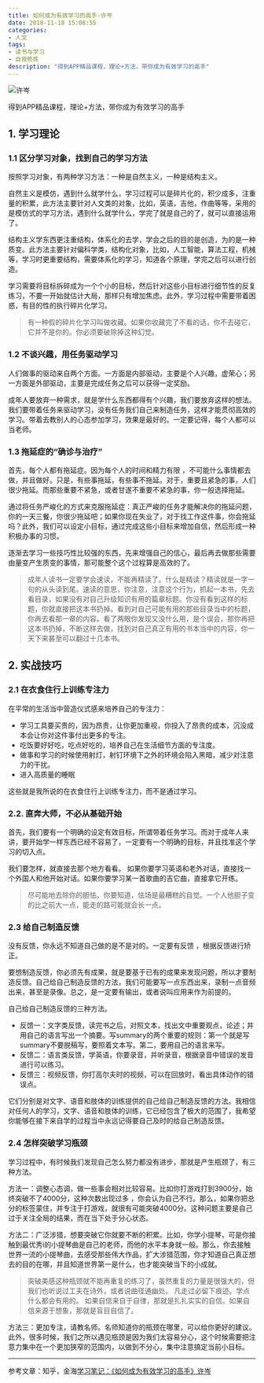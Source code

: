 ```yaml
---
title: 如何成为有效学习的高手-许岑
date: 2018-11-18 15:08:55
categories:
- 人文
tags:
- 读书与学习
- 自我修炼
description: "得到APP精品课程，理论+方法，带你成为有效学习的高手"
---
```

![许岑](https://i.loli.net/2019/08/01/5d42ace8cc1f230962.jpeg)

得到APP精品课程，理论+方法，带你成为有效学习的高手
<!-- more -->
## 1. 学习理论

### 1.1 区分学习对象，找到自己的学习方法

按照学习对象，有两种学习方法：一种是自然主义，一种是结构主义。

自然主义是模仿，遇到什么就学什么，学习过程可以是碎片化的，积少成多，注重量的积累，此方法主要针对人文类的对象，比如，英语，吉他，作曲等等，采用的是模仿式的学习方法，遇到什么就学什么，学完了就是自己的了，就可以直接运用了。

结构主义学东西更注重结构，体系化的去学，学会之后的目的是创造，为的是一种质变。此方法主要针对偏科学类，结构化对象，比如，人工智能，算法工程，机械等，学习时更重要结构，需要体系化的学习，知道各个原理，学完之后可以进行创造。

学习需要将目标拆碎成为一个个小的目标，然后针对这些小目标进行细节性的反复练习，不要一开始就估计大局，那样只有增加焦虑。此外，学习过程中需要带着困惑，有目的性的执行碎片化学习。
> 有一种假的碎片化学习叫做收藏。如果你收藏完了不看的话，你不去碰它，它并不是你的。你必须要破除掉这种幻觉。

### 1.2 不谈兴趣，用任务驱动学习

人们做事的驱动来自两个方面。一方面是内部驱动，主要是个人兴趣，虚荣心；另一方面是外部驱动，主要是完成任务之后可以获得一定奖励。

成年人要放弃一种需求，就是学什么东西都得有个兴趣，我们要放弃这样的想法。我们要带着任务来驱动学习，没有任务我们自己来制造任务，这样才能贯彻高效的学习。带着去教别人的心态参加学习，效果是最好的。一定要记得，每个人都可以当老师。

### 1.3 拖延症的“确诊与治疗”

首先，每个人都有拖延症。因为每个人的时间和精力有限 ，不可能什么事情都去做，并且做好。只是，有些事拖延，有些事不拖延。对于，重要且紧急的事，人们很少拖延。而那些重要不紧急，或者甘遂不重要不紧急的事，你一般选择拖延。

通过将任务严峻化的方式来克服拖延症：真正严峻的任务才能解决你的拖延问题，你的一天三餐，你很少拖延吧；如果你现在失业了，对于找工作这件事，你会拖延吗？此外，我们可以设定小目标，通过完成这些小目标来增加自信，然后形成一种积极办事的习惯。

逐渐去学习一些技巧性比较强的东西，先来增强自己的信心，最后再去做那些需要由量变产生质变的事情，那可能整个这个过程算是高效的了。

> 成年人读书一定要学会速读，不能再精读了。什么是精读？精读就是一字一句的从头读到尾。速读的意思，你注意，注意这个行为，抓起一本书，先去看目录，如果没有对自己升级知识有用的篇章标题。你没有看到这样的标题，你就直接把这本书扔掉。看到对自己可能有用的那些目录当中的标题，你再去看那一章的内容。看了两眼你发现又没什么用，是个误会，那你再把这本书扔掉，不断这样去做，找到对自己真正有用的书本当中的内容，你一天下来甚至可以翻过十几本书。



## 2. 实战技巧

### 2.1 在衣食住行上训练专注力

在平常的生活当中营造仪式感来培养自己的专注力：
- 学习工具要买贵的，因为昂贵，让你更加重视，你投入了昂贵的成本，沉没成本会让你对这件事付出更多的专注。
- 吃饭要好好吃，吃点好吃的，培养自己在生活细节方面的专注度。
- 做事和学习的时候使用射灯，射钉环境下之外的环境会陷入黑暗，减少对注意力的干扰。
- 进入高质量的睡眠

这些就是我所说的在衣食住行上训练专注力，而不是通过学习。

### 2.2. 直奔大师，不必从基础开始

首先，我们要有一个明确的设定有效目标，所谓带着任务学习。而对于成年人来讲，要开始学一样东西已经不容易了，一定要有一个明确的目标，并且找准这个学习的切入点。

我们要怎样，就直接去那个地方看看。 如果你要学习英语和老外对话，直接找一个外国人和他开始对话。如果你要学习某一首歌曲的吉它曲，直接拿它开练。
> 尽可能地去除你的胆怯。你要知道，怯场是最糟糕的自觉。一个人他胆子变的比之前大一点，能走的路可能就会长一点。

### 2.3 给自己制造反馈

没有反馈，你永远不知道自己做的是不是对的。一定要有反馈 ，根据反馈进行矫正。

要想制造反馈，你必须先有成果，就是要基于已有的成果来发现问题，所以才要制造反馈。自己给自己制造反馈的方法，我们可能要写一点东西出来，录制一点音频出来，甚至是录像。总之，是一定要有输出，或者说叫应用来作为前提的。

自己给自己制造反馈的三种方法。
- 反馈一：文字类反馈，读完书之后，对照文本，找出文中重要观点，论述；并用自己的语言写出一个摘要。写summary的两个重要的规则：第一个就是写summary不要脱稿写，要照着文本写。第二，要用自己的语言来写。
- 反馈二：语言类反馈，学英语，你要录音，并听录音，根据录音中错误的发音进行可以练习。
- 反馈三：视频反馈，你打高尔夫时的视频，可以在回放时，看出具体动作的错误点。

它们分别是对文字、语音和肢体的训练提供的自己给自己制造反馈的方法。我相信对任何人的学习，文字、语音和肢体的训练，它已经包含了极大的范围了，我希望你能够在接下来自学的过程当中永远记得要自己及时的给自己制造反馈。

### 2.4 怎样突破学习瓶颈

学习过程中，有时候我们发现自己怎么努力都没有进步，那就是产生瓶颈了，有三种方法。

方法一：调整心态调，做一些事会相对比较容易。比如你打游戏打到3900分，始终突破不了4000分，这种次数出现过多 ，你会认为自己不行。那么，如果你把总分的标签蒙住，并专注于打游戏，就很有可能突破4000分。这种问题主要是自己过于关注全局的结果，而在当下处于分心状态。

方法二：广泛涉猎，想要突破它你就要不断的积累。比如，你学小提琴，可是你接触到最优秀i的小提琴曲是自己的老师，而他的水平本身就一般。那么，你去接触世界一流的小提琴曲，去感受那些伟大作品，扩大涉猎范围，你才知道自己真正想去的目的在哪，并且知道世界第一是什么，也才能突破当下的小成就。
> 突破美感这种瓶颈就不能再重复的练习了，虽然重复的力量是很强大的，但我们也听说过工夫在诗外，或者说曲径通幽处。
> 凡走过必留下痕迹。学点什么都会有用的。
> 如果自信来自于自律，那就是扎扎实实的自信。如果自信来源于想象，那就是盲目自信了。

方法三：更加专注，请教名师。名师知道你的瓶颈在哪里，可以给你更好的建议。此外，很多时候，我们之所以遇见瓶颈是因为我们太容易分心，这个时候需要把注意力集中在一个更加狭窄的范围内，以做到不分心，集中注意搞定当前小目标。

*********
参考文章：知乎，金海[学习笔记：《如何成为有效学习的高手》许岑](https://zhuanlan.zhihu.com/p/30348826)